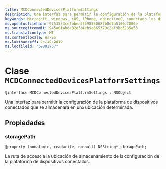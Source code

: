 ```yaml
---
title: MCDConnectedDevicesPlatformSettings
description: Una interfaz para permitir la configuración de la plataforma de dispositivos conectados que se almacenará en una ubicación determinada.
keywords: Microsoft, windows, iOS, iPhone, objectiveC, conectado los dispositivos, proyecto Roma
ms.openlocfilehash: 9753553cefbbeaff598550687b8dfa5100d2006e
ms.sourcegitcommit: 945a0f4bda02e3b4eb9a665379c2af9bd5285a53
ms.translationtype: MT
ms.contentlocale: es-ES
ms.lasthandoff: 04/18/2019
ms.locfileid: "59801757"
---
```

# <a name="class-mcdconnecteddevicesplatformsettings"></a>Clase `MCDConnectedDevicesPlatformSettings` 

```
@interface MCDConnectedDevicesPlatformSettings : NSObject
```  
Una interfaz para permitir la configuración de la plataforma de dispositivos conectados que se almacenará en una ubicación determinada.  

## <a name="properties"></a>Propiedades

### <a name="storagepath"></a>storagePath
`@property (nonatomic, readwrite, nonnull) NSString* storagePath;`

La ruta de acceso a la ubicación de almacenamiento de la configuración de la plataforma de dispositivos conectados.